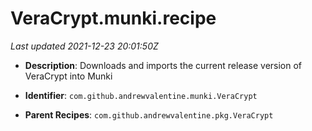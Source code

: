 # VeraCrypt.munki.recipe

_Last updated 2021-12-23 20:01:50Z_

- **Description**: Downloads and imports the current release version of VeraCrypt into Munki

- **Identifier**: `com.github.andrewvalentine.munki.VeraCrypt`

- **Parent Recipes**: `com.github.andrewvalentine.pkg.VeraCrypt`
